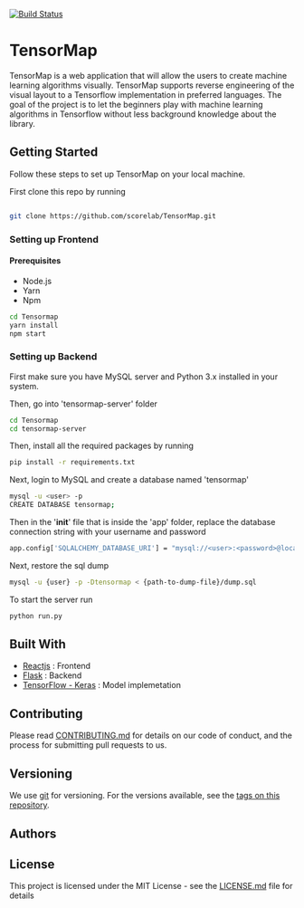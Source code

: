 [![Build Status](https://travis-ci.com/scorelab/TensorMap.svg?branch=master)](https://travis-ci.com/scorelab/TensorMap)
# TensorMap

TensorMap is a web application that will allow the users to create machine learning algorithms visually. TensorMap supports reverse engineering of the visual layout to a Tensorflow implementation in preferred languages. The goal of the project is to let the beginners play with machine learning algorithms in Tensorflow without less background knowledge about the library.

## Getting Started
Follow these steps to set up TensorMap on your local machine.

First clone this repo by running
```bash

git clone https://github.com/scorelab/TensorMap.git
```````````````````````````


### Setting up Frontend

#### Prerequisites
* Node.js
* Yarn
* Npm

```bash
cd Tensormap
yarn install
npm start
```
### Setting up Backend

First make sure you have MySQL server and Python 3.x installed in your system.

Then, go into 'tensormap-server' folder

```bash
cd Tensormap
cd tensormap-server
```

Then, install all the required packages by running

```bash
pip install -r requirements.txt
```

Next, login to MySQL and create a database named 'tensormap'

```bash
mysql -u <user> -p
CREATE DATABASE tensormap;
```

Then in the '__init__' file that is inside the 'app' folder, replace the database connection string with your username and password

```bash
app.config['SQLALCHEMY_DATABASE_URI'] = "mysql://<user>:<password>@localhost/tensormap"
```

Next, restore the sql dump
```bash
mysql -u {user} -p -Dtensormap < {path-to-dump-file}/dump.sql
```

To start the server run

```bash
python run.py
```
## Built With

* [Reactjs](https://reactjs.org/docs/getting-started.html) : Frontend  
* [Flask](http://flask.pocoo.org/) : Backend
* [TensorFlow - Keras](https://www.tensorflow.org/) : Model implemetation

## Contributing

Please read [CONTRIBUTING.md](https://github.com/scorelab/TensorMap/blob/master/CONTRIBUTING.md) for details on our code of conduct, and the process for submitting pull requests to us.

## Versioning

We use [git](https://git-scm.com/) for versioning. For the versions available, see the [tags on this repository](https://github.com/your/project/tags).

## Authors



## License

This project is licensed under the MIT License - see the [LICENSE.md](https://github.com/scorelab/TensorMap/blob/master/LICENSE) file for details
